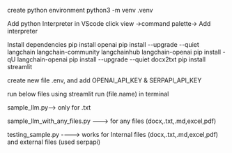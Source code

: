 create python environment
python3 -m venv .venv

Add python Interpreter in VScode
click view ->command palette-> Add interpreter

Install dependencies
pip install openai
pip install --upgrade --quiet  langchain langchain-community langchainhub langchain-openai
pip install -qU langchain-openai
pip install --upgrade --quiet  docx2txt
pip install streamlit

create new file .env, and add OPENAI_API_KEY & SERPAPI_API_KEY

run below files using streamlit run (file.name) in terminal

sample_llm.py--> only for .txt

sample_llm_with_any_files.py ---> for any files (docx,.txt,.md,excel,pdf)

testing_sample.py ----> works for Internal files (docx,.txt,.md,excel,pdf) and external files (used serpapi)
